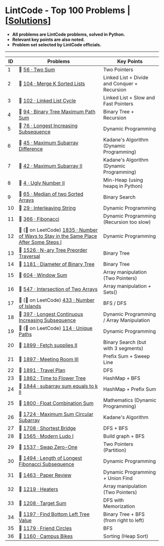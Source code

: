 # LintCode - Top 100 Problems | [[Solutions](https://github.com/BrandonBian/LeetCode-Notes/blob/main/problems-and-solutions/LintCode/chapter-by-chapter-solutions.md)]
- **All problems are LintCode problems, solved in Python.**
- **Relevant key points are also noted.**
- **Problem set selected by LintCode officials.**

---

| ID | Problems | Key Points |
| --- | ------------- | ------------- |
| 1 | :green_book: [56 · Two Sum](https://www.lintcode.com/problem/56/?_from=collection&fromId=164)  | Two Pointers |
| 2 | :orange_book: [104 · Merge K Sorted Lists](https://www.lintcode.com/problem/104/?_from=collection&fromId=164) | Linked List + Divide and Conquer + Recursion |
| 3 | :orange_book: [102 · Linked List Cycle](https://www.lintcode.com/problem/102/?_from=collection&fromId=164) | Linked List + Slow and Fast Pointers
| 4 | :orange_book: [94 · Binary Tree Maximum Path Sum](https://www.lintcode.com/problem/94/?_from=collection&fromId=164) | Binary Tree + Recursion
| 5 | :orange_book: [76 · Longest Increasing Subsequence](https://www.lintcode.com/problem/76/?_from=collection&fromId=164) | Dynamic Programming
| 6 | :orange_book: [45 · Maximum Subarray Difference](https://www.lintcode.com/problem/45/?_from=collection&fromId=164) | Kadane's Algorithm (Dynamic Programming)
| 7 | :orange_book: [42 · Maximum Subarray II](https://www.lintcode.com/problem/42/solution/16867?_from=collection&fromId=164) | Kadane's Algorithm (Dynamic Programming)
| 8 | :orange_book: [4 · Ugly Number II](https://www.lintcode.com/problem/4/?_from=collection&fromId=164) | Min-Heap (using heapq in Python)
| 9 | :closed_book: [65 · Median of two Sorted Arrays](https://www.lintcode.com/problem/65/?_from=collection&fromId=164) | Binary Search
| 10 | :closed_book: [29 · Interleaving String](https://www.lintcode.com/problem/29/?_from=collection&fromId=164) | Dynamic Programming
| 11 | :green_book: [366 · Fibonacci](https://www.lintcode.com/problem/366/?fromId=164&_from=collection) | Dynamic Programming (Recursion too slow)
| 12 | :green_book: (:closed_book: on LeetCode) [1835 · Number of Ways to Stay in the Same Place After Some Steps I](https://www.lintcode.com/problem/1835/?fromId=164&_from=collection) | Dynamic Programming
| 13 | :green_book: [1526 · N-ary Tree Preorder Traversal](https://www.lintcode.com/problem/1526/?fromId=164&_from=collection) | Binary Tree
| 14 | :green_book: [1181 · Diameter of Binary Tree](https://www.lintcode.com/problem/1181/?fromId=164&_from=collection) | Binary Tree
| 15 | :green_book: [604 · Window Sum](https://www.lintcode.com/problem/604/?fromId=164&_from=collection) | Array manipulation (Two Pointers)
| 16 | :green_book: [547 · Intersection of Two Arrays](https://www.lintcode.com/problem/547/?fromId=164&_from=collection) | Array manipulation + Sets()
| 17 | :green_book: (:orange_book: on LeetCode) [433 · Number of Islands](https://www.lintcode.com/problem/433/?fromId=164&_from=collection) | BFS / DFS
| 18 | :green_book: [397 · Longest Continuous Increasing Subsequence](https://www.lintcode.com/problem/397/?fromId=164&_from=collection) | Dynamic Programming / Array Manipulation
| 19 | :green_book: (:orange_book: on LeetCode) [114 · Unique Paths](https://www.lintcode.com/problem/114/?fromId=164&_from=collection) | Dynamic Programming
| 20 | :orange_book: [1899 · Fetch supplies II](https://www.lintcode.com/problem/1899/?fromId=164&_from=collection) | Binary Search (but with 3 segments)
| 21 | :orange_book: [1897 · Meeting Room III](https://www.lintcode.com/problem/1897/?fromId=164&_from=collection) | Prefix Sum + Sweep Line
| 22 | :orange_book: [1891 · Travel Plan](https://www.lintcode.com/problem/1891/?fromId=164&_from=collection) | DFS
| 23 | :orange_book: [1862 · Time to Flower Tree](https://www.lintcode.com/problem/1862/?fromId=164&_from=collection) | HashMap + BFS
| 24 | :orange_book: [1844 · subarray sum equals to k II](https://www.lintcode.com/problem/1844/?fromId=164&_from=collection) | HashMap + Prefix Sum
| 25 | :orange_book: [1800 · Float Combination Sum](https://www.lintcode.com/problem/1800/?fromId=164&_from=collection) | Mathematics (Dynamic Programming)
| 26 | :orange_book: [1724 · Maximum Sum Circular Subarray](https://www.lintcode.com/problem/1724/?fromId=164&_from=collection) | Kadane's Algorithm
| 27 | :orange_book: [1708 · Shortest Bridge](https://www.lintcode.com/problem/1708/?fromId=164&_from=collection) | DFS + BFS
| 28 | :orange_book: [1565 · Modern Ludo I](https://www.lintcode.com/problem/1565/?fromId=164&_from=collection) | Build graph + BFS
| 29 | :orange_book: [1537 · Swap Zero-One](https://www.lintcode.com/problem/1537/?fromId=164&_from=collection) | Two Pointers (Partition)
| 30 | :orange_book: [1494 · Length of Longest Fibonacci Subsequence](https://www.lintcode.com/problem/1494/?fromId=164&_from=collection) | Dynamic Programming
| 31 | :orange_book: [1463 · Paper Review](https://www.lintcode.com/problem/1463/solution?fromId=164&_from=collection) | Dynamic Programming + Union Find
| 32 | :orange_book: [1219 · Heaters](https://www.lintcode.com/problem/1219/?fromId=164&_from=collection) | Array manipulation (Two Pointers)
| 33 | :orange_book: [1208 · Target Sum](https://www.lintcode.com/problem/1208/?fromId=164&_from=collection) | DFS with Memorization
| 34 | :orange_book: [1197 · Find Bottom Left Tree Value](https://www.lintcode.com/problem/1197/?fromId=164&_from=collection) | Binary Tree + BFS (from right to left)
| 35 | :orange_book: [1179 · Friend Circles](https://www.lintcode.com/problem/1179/?fromId=164&_from=collection) | BFS
| 36 | :orange_book: [1160 · Campus Bikes](https://www.lintcode.com/problem/1160/?fromId=164&_from=collection) | Sorting (Heap Sort)
